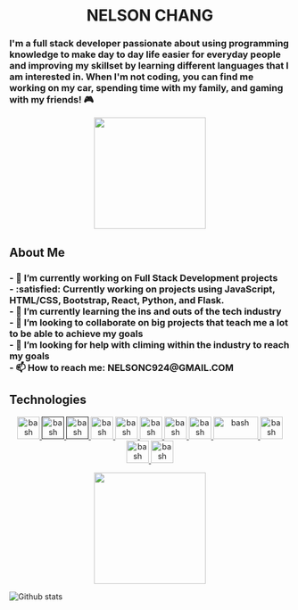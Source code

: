 <h1 align="center">
  NELSON CHANG
</h1>

<h3>
 I'm a full stack developer passionate about using programming knowledge to make day to day life easier for everyday people and improving my skillset by learning different languages that I am interested in. When I'm not coding, you can find me working on my car, spending time with my family, and gaming with my friends! 🎮
</h3>

<p align="center">
  <img src="https://external-content.duckduckgo.com/iu/?u=https%3A%2F%2Fcdn.dribbble.com%2Fusers%2F141072%2Fscreenshots%2F2706461%2Fgaming.gif&f=1&nofb=1&ipt=a69af4d926cfe097f053f44bff0f03951848f29d44e731582cf17c160c29a217&ipo=images" height="200"/>
</p>

<h2>About Me</h2>
<h3>
  - 🔭 I’m currently working on Full Stack Development projects
  <br/>
  - :satisfied: Currently working on projects using JavaScript, HTML/CSS, Bootstrap, React, Python, and Flask.
  <br/>
  - 🌱 I’m currently learning the ins and outs of the tech industry
  <br/>
  - 👯 I’m looking to collaborate on big projects that teach me a lot to be able to achieve my goals
  <br/>
  - 🤔 I’m looking for help with climing within the industry to reach my goals
  <br/>
  - 📫 How to reach me: NELSONC924@GMAIL.COM
</h3>
<h2>Technologies</h2>
<p align="center" dir="auto">
  <!--  javascript  -->
  <a href="https://www.javascript.com" rel="nofollow"> 
    <img src="https://user-images.githubusercontent.com/102230885/203171480-dd1e7b67-058c-4995-b59a-95a2156eeb93.png" 
      alt="bash" 
      width="40" 
      height="40" 
      style="max-width: 100%;"> 
  </a>
   <!--  HTML  -->
  <a href="" rel="nofollow"> 
    <img src="https://www.vectorlogo.zone/logos/w3_html5/w3_html5-icon.svg" 
      alt="bash" 
      width="40" 
      height="40" 
      style="max-width: 100%;"> 
  </a>
   <!--  CSS  -->
  <a href="" rel="nofollow"> 
    <img src="https://www.vectorlogo.zone/logos/w3_css/w3_css-icon.svg" 
      alt="bash" 
      width="40" 
      height="40" 
      style="max-width: 100%;"> 
  </a>
   <!--  SASS  -->
  <a href="https://sass-lang.com/" rel="nofollow"> 
    <img src="https://www.vectorlogo.zone/logos/sass-lang/sass-lang-icon.svg" 
      alt="bash" 
      width="40" 
      height="40" 
      style="max-width: 100%;"> 
  </a>
   <!--  react  -->
  <a href="https://reactjs.org/" rel="nofollow"> 
    <img src="https://www.vectorlogo.zone/logos/reactjs/reactjs-icon.svg" 
      alt="bash" 
      width="40" 
      height="40" 
      style="max-width: 100%;"> 
  </a>
   <!--  bootstrap  -->
  <a href="https://getbootstrap.com/" rel="nofollow"> 
    <img src="https://www.vectorlogo.zone/logos/getbootstrap/getbootstrap-icon.svg" 
      alt="bash" 
      width="40" 
      height="40" 
      style="max-width: 100%;"> 
  </a>
   <!--  postman  -->
  <a href="https://www.postman.com/" rel="nofollow"> 
    <img src="https://www.vectorlogo.zone/logos/getpostman/getpostman-icon.svg" 
      alt="bash" 
      width="40" 
      height="40" 
      style="max-width: 100%;"> 
  </a>
   <!--  MySQL  -->
  <a href="https://www.mysql.com/" rel="nofollow"> 
    <img src="https://www.vectorlogo.zone/logos/mysql/mysql-official.svg" 
      alt="bash" 
      width="40" 
      height="40" 
      style="max-width: 100%;"> 
  </a>
   <!--  nodeJS  -->
  <a href="https://nodejs.org/en/about/" rel="nofollow"> 
    <img src="https://www.vectorlogo.zone/logos/nodejs/nodejs-horizontal.svg" 
      alt="bash" 
      width="80" 
      height="40" 
      style="max-width: 100%;"> 
  </a>
   <!--  python  -->
  <a href="https://www.python.org/" rel="nofollow"> 
    <img src="https://www.vectorlogo.zone/logos/python/python-icon.svg" 
      alt="bash" 
      width="40" 
      height="40" 
      style="max-width: 100%;"> 
  </a>
   <!--  figma  -->
  <a href="https://www.figma.com/" rel="nofollow"> 
    <img src="https://www.vectorlogo.zone/logos/figma/figma-icon.svg" 
      alt="bash" 
      width="40" 
      height="40" 
      style="max-width: 100%;"> 
  </a>
   <!--  git  -->
  <a href="https://git-scm.com/" rel="nofollow"> 
    <img src="https://www.vectorlogo.zone/logos/git-scm/git-scm-icon.svg" 
      alt="bash" 
      width="40" 
      height="40" 
      style="max-width: 100%;"> 
  </a>
  
</p>

<p align="center">
<img align="center" src="https://external-content.duckduckgo.com/iu/?u=https%3A%2F%2Fcdn.dribbble.com%2Fusers%2F1019864%2Fscreenshots%2F3079099%2Fcodeloop.gif&f=1&nofb=1&ipt=033138a7a81645119ea5a5abb9e003b790fce3d6af0fee674e394ec0ab9618c0&ipo=images" height="200"/>
</p>


![Github stats](https://github-readme-stats.vercel.app/api?username=NChang007)

<!-- ![ReadMe Card](https://github-readme-stats.vercel.app/api/pin/?username=NChang007&repo=NChang007) -->
